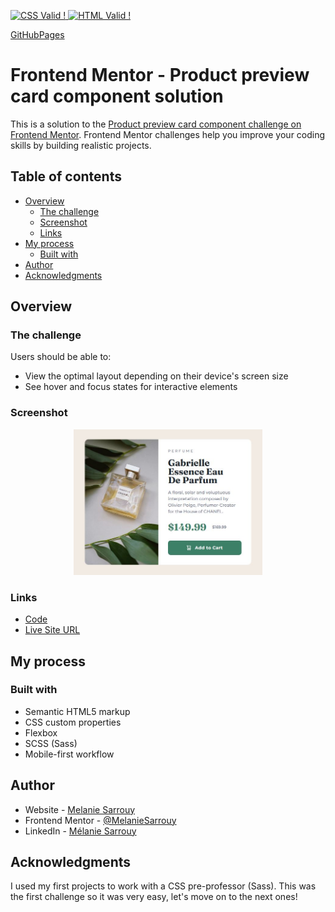 <p>
  <a href="https://jigsaw.w3.org/css-validator/validator?uri=https%3A%2F%2Fmelaniesarrouy.github.io%2FFEM_challenge01%2F&profile=css3svg&usermedium=all&warning=1&vextwarning=&lang=fr" target="_blank">
    <img style="border:0;width:88px;height:31px"
         src="https://jigsaw.w3.org/css-validator/images/vcss-blue"
         alt="CSS Valid !" />
  </a>
  <a href="https://validator.w3.org/nu/?useragent=Validator.nu%2FLV+http%3A%2F%2Fvalidator.w3.org%2Fservices&acceptlanguage=&doc=https%3A%2F%2Fmelaniesarrouy.github.io%2FFEM_challenge01%2F" target="_blank">
    <img style="border:0;width:88px;height:31px"
         src="https://upload.wikimedia.org/wikipedia/commons/b/bb/W3C_HTML5_certified.png"
         alt="HTML Valid !" />
  </a>
</p>

[GitHubPages](https://melaniesarrouy.github.io/FEM_challenge01/)

# Frontend Mentor - Product preview card component solution

This is a solution to the [Product preview card component challenge on Frontend Mentor](https://www.frontendmentor.io/challenges/product-preview-card-component-GO7UmttRfa). Frontend Mentor challenges help you improve your coding skills by building realistic projects. 

## Table of contents

- [Overview](#overview)
  - [The challenge](#the-challenge)
  - [Screenshot](#screenshot)
  - [Links](#links)
- [My process](#my-process)
  - [Built with](#built-with)
- [Author](#author)
- [Acknowledgments](#acknowledgments)


## Overview

### The challenge

Users should be able to:

- View the optimal layout depending on their device's screen size
- See hover and focus states for interactive elements

### Screenshot
<p align="center">
  <img style="border:0;width:60%;"
      src="https://github.com/MelanieSarrouy/FEM_challenge01/blob/main/assets/screenshot.JPG?raw=true"
      alt="project screenshot" />
</p>

### Links

- [Code](https://github.com/MelanieSarrouy/FEM_challenge01)
- [Live Site URL](https://melaniesarrouy.github.io/FEM_challenge01/)

## My process

### Built with

- Semantic HTML5 markup
- CSS custom properties
- Flexbox
- SCSS (Sass)
- Mobile-first workflow

## Author

- Website - [Melanie Sarrouy](https://www.kardabel.com/)
- Frontend Mentor - [@MelanieSarrouy](https://www.frontendmentor.io/profile/MelanieSarrouy)
- LinkedIn - [Mélanie Sarrouy](https://www.linkedin.com/in/melanie-sarrouy/)

## Acknowledgments

I used my first projects to work with a CSS pre-professor (Sass).
This was the first challenge so it was very easy, let's move on to the next ones!